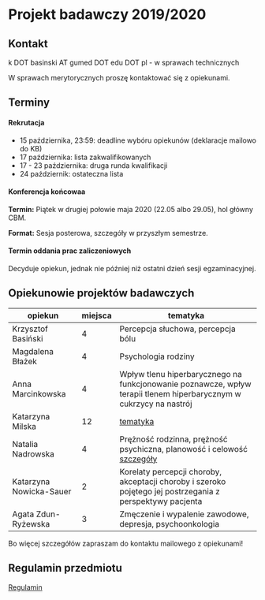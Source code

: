 # Projekt badawczy 2019/2020

## Kontakt

k DOT basinski AT gumed DOT edu DOT pl - w sprawach technicznych

W sprawach merytorycznych proszę kontaktować się z opiekunami. 

## Terminy

#### Rekrutacja

- 15 października, 23:59: deadline wybóru opiekunów (deklaracje mailowo do KB)
- 17 października: lista zakwalifikowanych
- 17 - 23 października: druga runda kwalifikacji
- 24 październik: ostateczna lista

#### Konferencja końcowaa

**Termin:** Piątek w drugiej połowie maja 2020 (22.05 albo 29.05), hol główny CBM.

**Format:** Sesja posterowa, szczegóły w przyszłym semestrze.

#### Termin oddania prac zaliczeniowych

Decyduje opiekun, jednak nie później niż ostatni dzień sesji egzaminacyjnej.

## Opiekunowie projektów badawczych

| opiekun | miejsca | tematyka |
|---|---|---|
| Krzysztof Basiński | 4 | Percepcja słuchowa, percepcja bólu |
| Magdalena Błażek | 4 | Psychologia rodziny
| Anna Marcinkowska | 4 | Wpływ tlenu hiperbarycznego na funkcjonowanie poznawcze, wpływ terapii tlenem hiperbarycznym w cukrzycy na nastrój |
| Katarzyna Milska | 12 | [tematyka](opisy_opiekunow/k_milska.pdf) |
| Natalia Nadrowska | 4 | Prężność rodzinna, prężność psychiczna, planowość i celowość [szczegóły](opisy_opiekunow/nadrowska)|
| Katarzyna Nowicka-Sauer | 2 | Korelaty percepcji choroby, akceptacji choroby i szeroko pojętego jej postrzegania z perspektywy pacjenta |
| Agata Zdun-Ryżewska | 3 | Zmęczenie i wypalenie zawodowe, depresja, psychoonkologia |

Bo więcej szczegółów zapraszam do kontaktu mailowego z opiekunami!

## Regulamin przedmiotu

[Regulamin](regulamin.pdf)